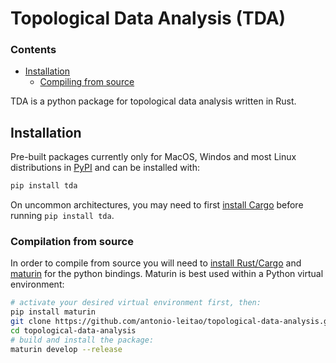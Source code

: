 # Topological Data Analysis (TDA)

### Contents
- [Installation](#installation)
  - [Compiling from source](#compilation-from-source)  

TDA is a python package for topological data analysis written in Rust.

## Installation

Pre-built packages currently only for MacOS, Windos and most Linux distributions in [PyPI](https://pypi.org/project/tda/) and can be installed with:

```sh
pip install tda
```
On uncommon architectures, you may need to first
[install Cargo](https://doc.rust-lang.org/cargo/getting-started/installation.html) before running `pip install tda`.

### Compilation from source

In order to compile from source you will need to [install Rust/Cargo](https://doc.rust-lang.org/cargo/getting-started/installation.html) and [maturin](https://github.com/PyO3/maturin#maturin) for the python bindings.
Maturin is best used within a Python virtual environment:

```sh
# activate your desired virtual environment first, then:
pip install maturin
git clone https://github.com/antonio-leitao/topological-data-analysis.git
cd topological-data-analysis
# build and install the package:
maturin develop --release
```

